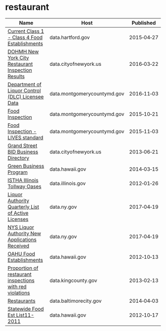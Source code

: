 # restaurant

Name | Host | Published
---- | ---- | ---------
[Current Class 1 - Class 4 Food Establishments](../datasets/xkvv-76v8.md) | data.hartford.gov | 2015&#x2011;04&#x2011;27
[DOHMH New York City Restaurant Inspection Results](../datasets/43nn-pn8j.md) | data.cityofnewyork.us | 2016&#x2011;03&#x2011;22
[Department of Liquor Control (DLC) Licensee Data](../datasets/c6rw-fazn.md) | data.montgomerycountymd.gov | 2016&#x2011;11&#x2011;03
[Food Inspection](../datasets/5pue-gfbe.md) | data.montgomerycountymd.gov | 2015&#x2011;10&#x2011;21
[Food Inspection - LIVES standard](../datasets/ft84-r7wr.md) | data.montgomerycountymd.gov | 2015&#x2011;11&#x2011;03
[Grand Street BID Business Directory](../datasets/656a-faqy.md) | data.cityofnewyork.us | 2013&#x2011;06&#x2011;21
[Green Business Program](../datasets/vcaz-dwuy.md) | data.hawaii.gov | 2014&#x2011;03&#x2011;15
[ISTHA Illinois Tollway Oases](../datasets/zyh4-gim7.md) | data.illinois.gov | 2012&#x2011;01&#x2011;26
[Liquor Authority Quarterly List of Active Licenses](../datasets/hrvs-fxs2.md) | data.ny.gov | 2017&#x2011;04&#x2011;19
[NYS Liquor Authority New Applications Received](../datasets/2kid-jvyk.md) | data.ny.gov | 2017&#x2011;04&#x2011;19
[OAHU Food Establishments](../datasets/qkvm-skze.md) | data.hawaii.gov | 2012&#x2011;10&#x2011;13
[Proportion of restaurant inspections with red violations](../datasets/2qw6-nhv6.md) | data.kingcounty.gov | 2013&#x2011;02&#x2011;13
[Restaurants](../datasets/k5ry-ef3g.md) | data.baltimorecity.gov | 2014&#x2011;04&#x2011;03
[Statewide Food Est List11-2011](../datasets/9ekn-r3cm.md) | data.hawaii.gov | 2012&#x2011;10&#x2011;17

